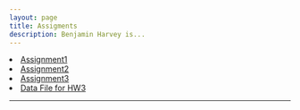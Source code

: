 ```yaml
---
layout: page
title: Assigments
description: Benjamin Harvey is...
---
```


<li><a href="https://akinbule.github.io/assets/HW1.ipynb">Assignment1</a></li>
<li><a href="https://akinbule.github.io/assets/HW2.ipynb">Assignment2</a></li>
<li><a href="https://akinbule.github.io/assets/HW3.ipynb">Assignment3</a></li>
<li><a href="https://akinbule.github.io/assets/merge_data_target.csv">Data File for HW3</a></li>
 
---
